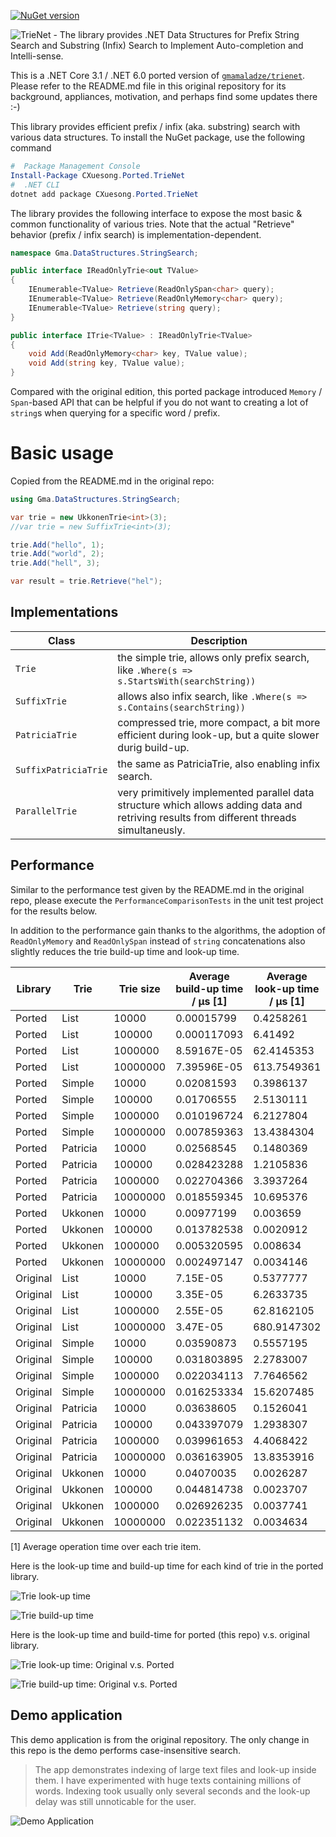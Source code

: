 [![NuGet version](https://badge.fury.io/nu/CXuesong.Ported.TrieNet.svg)](https://www.nuget.org/packages/CXuesong.Ported.TrieNet)

![TrieNet - The library provides .NET Data Structures for Prefix String Search and Substring (Infix) Search to Implement Auto-completion and Intelli-sense.](img/trienet.png)

This is a .NET Core 3.1 / .NET 6.0 ported version of [`gmamaladze/trienet`](https://github.com/gmamaladze/trienet). Please refer to the README.md file in this original repository for its background, appliances, motivation, and perhaps find some updates there :-)

This library provides efficient prefix / infix (aka. substring) search with various data structures. To install the NuGet package, use the following command

```powershell
#  Package Management Console
Install-Package CXuesong.Ported.TrieNet
#  .NET CLI
dotnet add package CXuesong.Ported.TrieNet
```

The library provides the following interface to expose the most basic & common functionality of various tries. Note that the actual "Retrieve" behavior (prefix / infix search) is implementation-dependent.

```csharp
namespace Gma.DataStructures.StringSearch;

public interface IReadOnlyTrie<out TValue>
{
    IEnumerable<TValue> Retrieve(ReadOnlySpan<char> query);
    IEnumerable<TValue> Retrieve(ReadOnlyMemory<char> query);
    IEnumerable<TValue> Retrieve(string query);
}

public interface ITrie<TValue> : IReadOnlyTrie<TValue>
{
    void Add(ReadOnlyMemory<char> key, TValue value);
    void Add(string key, TValue value);
}
```

Compared with the original edition, this ported package introduced `Memory` / `Span`-based API that can be helpful if you do not want to creating a lot of `string`s when querying for a specific word / prefix.

# Basic usage

Copied from the README.md in the original repo:

```csharp
using Gma.DataStructures.StringSearch;

var trie = new UkkonenTrie<int>(3);
//var trie = new SuffixTrie<int>(3);

trie.Add("hello", 1);
trie.Add("world", 2);
trie.Add("hell", 3);

var result = trie.Retrieve("hel");
```

## Implementations

Class|Description  
-----|-------------
`Trie` | the simple trie, allows only prefix search, like `.Where(s => s.StartsWith(searchString))`
`SuffixTrie` | allows also infix search, like `.Where(s => s.Contains(searchString))`
`PatriciaTrie` | compressed trie, more compact, a bit more efficient during look-up, but a quite slower durig build-up.
`SuffixPatriciaTrie` | the same as PatriciaTrie, also enabling infix search.
`ParallelTrie` | very primitively implemented parallel data structure which allows adding data and retriving results from different threads simultaneusly.

## Performance

Similar to the performance test given by the README.md in the original repo, please execute the `PerformanceComparisonTests` in the unit test project for the results below.

In addition to the performance gain thanks to the algorithms, the adoption of `ReadOnlyMemory` and `ReadOnlySpan` instead of `string` concatenations also slightly reduces the trie build-up time and look-up time.

| Library  | Trie     | Trie size | Average build-up time / μs [1] | Average look-up time / μs [1] |
| -------- | -------- | --------- | ------------------------------ | ----------------------------- |
| Ported   | List     | 10000     | 0.00015799                     | 0.4258261                     |
| Ported   | List     | 100000    | 0.000117093                    | 6.41492                       |
| Ported   | List     | 1000000   | 8.59167E-05                    | 62.4145353                    |
| Ported   | List     | 10000000  | 7.39596E-05                    | 613.7549361                   |
| Ported   | Simple   | 10000     | 0.02081593                     | 0.3986137                     |
| Ported   | Simple   | 100000    | 0.01706555                     | 2.5130111                     |
| Ported   | Simple   | 1000000   | 0.010196724                    | 6.2127804                     |
| Ported   | Simple   | 10000000  | 0.007859363                    | 13.4384304                    |
| Ported   | Patricia | 10000     | 0.02568545                     | 0.1480369                     |
| Ported   | Patricia | 100000    | 0.028423288                    | 1.2105836                     |
| Ported   | Patricia | 1000000   | 0.022704366                    | 3.3937264                     |
| Ported   | Patricia | 10000000  | 0.018559345                    | 10.695376                     |
| Ported   | Ukkonen  | 10000     | 0.00977199                     | 0.003659                      |
| Ported   | Ukkonen  | 100000    | 0.013782538                    | 0.0020912                     |
| Ported   | Ukkonen  | 1000000   | 0.005320595                    | 0.008634                      |
| Ported   | Ukkonen  | 10000000  | 0.002497147                    | 0.0034146                     |
| Original | List     | 10000     | 7.15E-05                       | 0.5377777                     |
| Original | List     | 100000    | 3.35E-05                       | 6.2633735                     |
| Original | List     | 1000000   | 2.55E-05                       | 62.8162105                    |
| Original | List     | 10000000  | 3.47E-05                       | 680.9147302                   |
| Original | Simple   | 10000     | 0.03590873                     | 0.5557195                     |
| Original | Simple   | 100000    | 0.031803895                    | 2.2783007                     |
| Original | Simple   | 1000000   | 0.022034113                    | 7.7646562                     |
| Original | Simple   | 10000000  | 0.016253334                    | 15.6207485                    |
| Original | Patricia | 10000     | 0.03638605                     | 0.1526041                     |
| Original | Patricia | 100000    | 0.043397079                    | 1.2938307                     |
| Original | Patricia | 1000000   | 0.039961653                    | 4.4068422                     |
| Original | Patricia | 10000000  | 0.036163905                    | 13.8353916                    |
| Original | Ukkonen  | 10000     | 0.04070035                     | 0.0026287                     |
| Original | Ukkonen  | 100000    | 0.044814738                    | 0.0023707                     |
| Original | Ukkonen  | 1000000   | 0.026926235                    | 0.0037741                     |
| Original | Ukkonen  | 10000000  | 0.022351132                    | 0.0034634                     |

[1] Average operation time over each trie item.

Here is the look-up time and build-up time for each kind of trie in the ported library.

![Trie look-up time](img/trie-look-up-ported.png)

![Trie build-up time](img/trie-build-up-ported.png)

Here is the look-up time and build-time for ported (this repo) v.s. original library.

![Trie look-up time: Original v.s. Ported](img/trie-look-up-original-ported.png)

![Trie build-up time: Original v.s. Ported](img/trie-build-up-original-ported.png)

## Demo application

This demo application is from the original repository. The only change in this repo is the demo performs case-insensitive search.

> The app demonstrates indexing of large text files and look-up inside them. I have experimented with huge texts containing millions of words. Indexing took usually only several seconds and the look-up delay was still unnoticable for the user.

![Demo Application](img/trie-demo-app.png)

